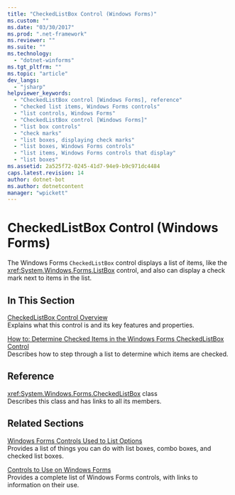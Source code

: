 ```yaml
---
title: "CheckedListBox Control (Windows Forms)"
ms.custom: ""
ms.date: "03/30/2017"
ms.prod: ".net-framework"
ms.reviewer: ""
ms.suite: ""
ms.technology: 
  - "dotnet-winforms"
ms.tgt_pltfrm: ""
ms.topic: "article"
dev_langs: 
  - "jsharp"
helpviewer_keywords: 
  - "CheckedListBox control [Windows Forms], reference"
  - "checked list items, Windows Forms controls"
  - "list controls, Windows Forms"
  - "CheckedListBox control [Windows Forms]"
  - "list box controls"
  - "check marks"
  - "list boxes, displaying check marks"
  - "list boxes, Windows Forms controls"
  - "list items, Windows Forms controls that display"
  - "list boxes"
ms.assetid: 2a525f72-0245-41d7-94e9-b9c971dc4484
caps.latest.revision: 14
author: dotnet-bot
ms.author: dotnetcontent
manager: "wpickett"
---
```

# CheckedListBox Control (Windows Forms)
The Windows Forms `CheckedListBox` control displays a list of items, like the <xref:System.Windows.Forms.ListBox> control, and also can display a check mark next to items in the list.  
  
## In This Section  
 [CheckedListBox Control Overview](../../../../docs/framework/winforms/controls/checkedlistbox-control-overview-windows-forms.md)  
 Explains what this control is and its key features and properties.  
  
 [How to: Determine Checked Items in the Windows Forms CheckedListBox Control](../../../../docs/framework/winforms/controls/how-to-determine-checked-items-in-the-windows-forms-checkedlistbox-control.md)  
 Describes how to step through a list to determine which items are checked.  
  
## Reference  
 <xref:System.Windows.Forms.CheckedListBox> class  
 Describes this class and has links to all its members.  
  
## Related Sections  
 [Windows Forms Controls Used to List Options](../../../../docs/framework/winforms/controls/windows-forms-controls-used-to-list-options.md)  
 Provides a list of things you can do with list boxes, combo boxes, and checked list boxes.  
  
 [Controls to Use on Windows Forms](../../../../docs/framework/winforms/controls/controls-to-use-on-windows-forms.md)  
 Provides a complete list of Windows Forms controls, with links to information on their use.
